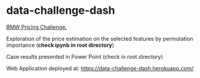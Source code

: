 # data-challenge-dash
[BMW Pricing Challenge.](https://www.kaggle.com/datasets/danielkyrka/bmw-pricing-challenge)

Exploration of the price estimation on the selected features by permutation importance (**check ipynb in root directory**)

Case results presented in Power Point (check in root directory)

Web Application deployed at: https://data-challenge-dash.herokuapp.com/
